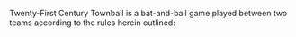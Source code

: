 Twenty-First Century Townball is a bat-and-ball game played between two teams according to the rules herein outlined:
